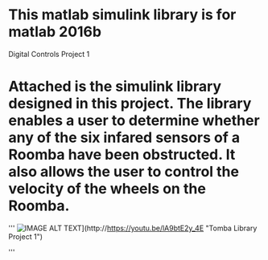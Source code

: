 # This matlab simulink library is for matlab 2016b
Digital Controls Project 1
# Attached is the simulink library designed in this project. The library enables a user to determine whether any of the six infared sensors of a Roomba have been obstructed. It also allows the user to control the velocity of the wheels on the Roomba. 
'''
![IMAGE ALT TEXT](https://youtu.be/lA9btE2y_4E/0.jpg)](http://https://youtu.be/lA9btE2y_4E "Tomba Library Project 1")

'''
